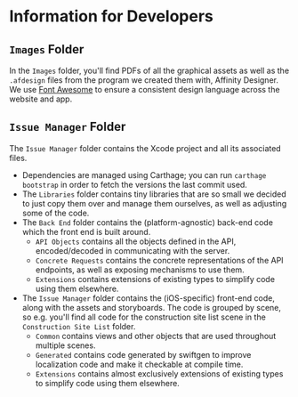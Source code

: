 # Information for Developers

## `Images` Folder

In the `Images` folder, you'll find PDFs of all the graphical assets as well as the `.afdesign` files from the program we created them with, Affinity Designer. We use [Font Awesome](https://fontawesome.com) to ensure a consistent design language across the website and app.

## `Issue Manager` Folder

The `Issue Manager` folder contains the Xcode project and all its associated files.

- Dependencies are managed using Carthage; you can run `carthage bootstrap` in order to fetch the versions the last commit used.
- The `Libraries` folder contains tiny libraries that are so small we decided to just copy them over and manage them ourselves, as well as adjusting some of the code.
- The `Back End` folder contains the (platform-agnostic) back-end code which the front end is built around.
	- `API Objects` contains all the objects defined in the API, encoded/decoded in communicating with the server.
	- `Concrete Requests` contains the concrete representations of the API endpoints, as well as exposing mechanisms to use them.
	- `Extensions` contains extensions of existing types to simplify code using them elsewhere.
- The `Issue Manager` folder contains the (iOS-specific) front-end code, along with the assets and storyboards. The code is grouped by scene, so e.g. you'll find all code for the construction site list scene in the `Construction Site List` folder.
	- `Common` contains views and other objects that are used throughout multiple scenes.
	- `Generated` contains code generated by swiftgen to improve localization code and make it checkable at compile time.
	- `Extensions` contains almost exclusively extensions of existing types to simplify code using them elsewhere.

